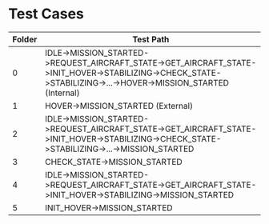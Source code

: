 Test Cases
=====================================================================================================
| Folder | Test Path                                                                                                                                                    |
|--------|--------------------------------------------------------------------------------------------------------------------------------------------------------------|
| 0      | IDLE->MISSION_STARTED->REQUEST_AIRCRAFT_STATE->GET_AIRCRAFT_STATE->INIT_HOVER->STABILIZING->CHECK_STATE->STABILIZING->...->HOVER->MISSION_STARTED (Internal) |
| 1      | HOVER->MISSION_STARTED (External)                                                                                                                            |
| 2      | IDLE->MISSION_STARTED->REQUEST_AIRCRAFT_STATE->GET_AIRCRAFT_STATE->INIT_HOVER->STABILIZING->CHECK_STATE->STABILIZING->...->MISSION_STARTED                   |
| 3      | CHECK_STATE->MISSION_STARTED                                                                                                                                 |
| 4      | IDLE->MISSION_STARTED->REQUEST_AIRCRAFT_STATE->GET_AIRCRAFT_STATE->INIT_HOVER->STABILIZING->MISSION_STARTED                                                  |
| 5      | INIT_HOVER->MISSION_STARTED                                                                                                                                  |
